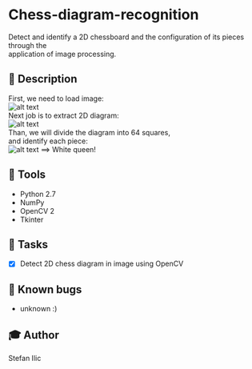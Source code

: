 # Chess-diagram-recognition

Detect and identify a 2D chessboard and the configuration of its pieces through the  
application of image processing.  

## :page_facing_up: Description
First, we need to load image:  
![alt text](https://github.com/mr11261/Chess-diagram-recognition/blob/master/description/raw_image.jpg)  
Next job is to extract 2D diagram:  
![alt text](https://github.com/mr11261/Chess-diagram-recognition/blob/master/description/chess_diagram.jpg)  
Than, we will divide the diagram into 64 squares,  
and identify each piece:  
![alt text](https://github.com/mr11261/Chess-diagram-recognition/blob/master/description/chess_piece.jpg) ==> White queen!  

## :wrench: Tools
- Python 2.7
- NumPy
- OpenCV 2
- Tkinter

## :pushpin: Tasks
- [X] Detect 2D chess diagram in image using OpenCV  

## :bug: Known bugs
- unknown :)

## :mortar_board: Author  
Stefan Ilic
